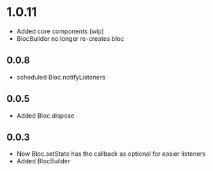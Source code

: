 # 1.0.11
* Added core components (wip)
* BlocBuilder no longer re-creates bloc
## 0.0.8
* scheduled Bloc.notifyListeners
## 0.0.5
* Added Bloc.dispose  
## 0.0.3
* Now Bloc.setState has the callback as optional for easier listeners
* Added BlocBuilder